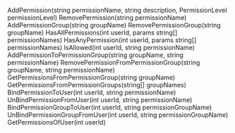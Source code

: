 AddPermission(string permissionName, string description, PermissionLevel permissionLevel)
RemovePermission(string permissionName)
AddPermissionGroup(string groupName)
RemovePermissionGroup(string groupName)
HasAllPermissions(int userId, params string[] permissionNames)
HasAnyPermission(int userId, params string[] permissionNames)
IsAllowed(int userId, string permissionName)
AddPermissionToPermissionGroup(string groupName, string permissionName)
RemovePermissionFromPermissionGroup(string groupName, string permissionName)
GetPermissionsFromPermissionGroup(string groupName)
GetPermissionsFromPermissionGroups(string[] groupNames)
BindPermissionToUser(int userId, string permissionName)
UnBindPermissionFromUser(int userId, string permissionName)
BindPermissionGroupToUser(int userId, string permissionGroupName)
UnBindPermissionGroupFromUser(int userId, string permissionGroupName)
GetPermissionsOfUser(int userId)